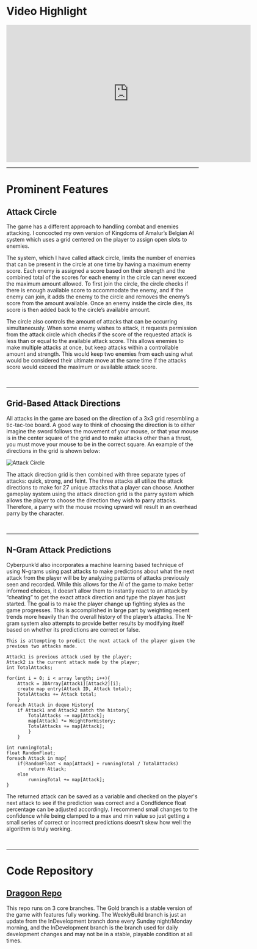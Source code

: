 # Video Highlight

<iframe width="640" height="360" src="https://www.youtube.com/embed/cFZIgq3tIok" frameborder="0" allowfullscreen></iframe>
<br />
<hr>

# Prominent Features
## Attack Circle
The game has a different approach to handling combat and enemies attacking. I concocted my own version of Kingdoms of Amalur’s Belgian AI system which uses a grid centered on the player to assign open slots to enemies.

The system, which I have called attack circle, limits the number of enemies that can be present in the circle at one time by having a maximum enemy score. Each enemy is assigned a score based on their strength and the combined total of the scores for each enemy in the circle can never exceed the maximum amount allowed. To first join the circle, the circle checks if there is enough available score to accommodate the enemy, and if the enemy can join, it adds the enemy to the circle and removes the enemy’s score from the amount available. Once an enemy inside the circle dies, its score is then added back to the circle’s available amount.

The circle also controls the amount of attacks that can be occurring simultaneously. When some enemy wishes to attack, it requests permission from the attack circle which checks if the score of the requested attack is less than or equal to the available attack score. This allows enemies to make multiple attacks at once, but keep attacks within a controllable amount and strength. This would keep two enemies from each using what would be considered their ultimate move at the same time if the attacks score would exceed the maximum or available attack score.

<br />
<hr>

## Grid-Based Attack Directions
All attacks in the game are based on the direction of a 3x3 grid resembling a tic-tac-toe board. A good way to think of choosing the direction is to either imagine the sword follows the movement of your mouse, or that your mouse is in the center square of the grid and to make attacks other than a thrust, you must move your mouse to be in the correct square. An example of the directions in the grid is shown below:

![Attack Circle](https://i.imgur.com/1H11Dfi.png)

The attack direction grid is then combined with three separate types of attacks: quick, strong, and feint. The three attacks all utilize the attack directions to make for 27 unique attacks that a player can choose. Another gameplay system using the attack direction grid is the parry system which allows the player to choose the direction they wish to parry attacks. Therefore, a parry with the mouse moving upward will result in an overhead parry by the character.

<br />
<hr>

## N-Gram Attack Predictions
Cyberpunk’d also incorporates a machine learning based technique of using N-grams using past attacks to make predictions about what the next attack from the player will be by analyzing patterns of attacks previously seen and recorded. While this allows for the AI of the game to make better informed choices, it doesn’t allow them to instantly react to an attack by “cheating” to get the exact attack direction and type the player has just started. The goal is to make the player change up fighting styles as the game progresses. This is accomplished in large part by weighting recent trends more heavily than the overall history of the player’s attacks. The N-gram system also attempts to provide better results by modifying itself based on whether its predictions are correct or false.

```
This is attempting to predict the next attack of the player given the previous two attacks made.

Attack1 is previous attack used by the player;
Attack2 is the current attack made by the player;
int TotalAttacks;

for(int i = 0; i < array length; i++){
    Attack = 3DArray[Attack1][Attack2][i];
    create map entry(Attack ID, Attack total);
    TotalAttacks += Attack total;
    }
foreach Attack in deque History{
    if Attack1 and Attack2 match the history{
        TotalAttacks -= map[Attack];
        map[Attack] *= WeightForHistory;
        TotalAttacks += map[Attack];
        }
    }
    
int runningTotal;
float RandomFloat;
foreach Attack in map{
    if(RandomFloat < map[Attack] + runningTotal / TotalAttacks)
        return Attack;
    else
        runningTotal += map[Attack];
}
```

The returned attack can be saved as a variable and checked on the player's next attack to see if the prediction was correct and a Condfidence float percentage can be adjusted accordingly. I recommend small changes to the confidence while being clamped to a max and min value so just getting a small series of correct or incorrect predictions doesn't skew how well the algorithm is truly working.

<br />
<hr>

# Code Repository
## [Dragoon Repo](https://github.com/scuhooper/Dragoon/)
This repo runs on 3 core branches. The Gold branch is a stable version of the game with features fully working. The WeeklyBuild branch is just an update from the InDevelopment branch done every Sunday night/Monday morning, and the InDevelopment branch is the branch used for daily development changes and may not be in a stable, playable condition at all times.
